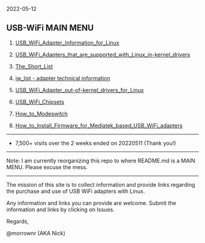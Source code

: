2022-05-12

## USB-WiFi MAIN MENU

1. [USB_WiFi_Adapter_Information_for_Linux](https://github.com/morrownr/USB-WiFi/blob/main/home/USB_WiFi_Adapter_Information_for_Linux.md)

2. [USB_WiFi_Adapters_that_are_supported_with_Linux_in-kernel_drivers](https://github.com/morrownr/USB-WiFi/blob/main/home/USB_WiFi_Adapters_that_are_supported_with_Linux_in-kernel_drivers.md)

3. [The_Short_List](https://github.com/morrownr/USB-WiFi/blob/main/home/The_Short_List.md)

4. [iw_list - adapter technical information](https://github.com/morrownr/USB-WiFi/tree/main/home/iw_list)

5. [USB_WiFi_Adapter_out-of-kernel_drivers_for_Linux](https://github.com/morrownr/USB-WiFi/blob/main/home/USB_WiFi_Adapter_out-of-kernel_drivers_for_Linux.md)

6. [USB_WiFi_Chipsets](https://github.com/morrownr/USB-WiFi/blob/main/home/USB_WiFi_Chipsets.md)

7. [How_to_Modeswitch](https://github.com/morrownr/USB-WiFi/blob/main/home/How_to_Modeswitch.md)

8. [How_to_Install_Firmware_for_Mediatek_based_USB_WiFi_adapters](https://github.com/morrownr/USB-WiFi/blob/main/home/How_to_Install_Firmware_for_Mediatek_based_USB_WiFi_adapters.md)


-----

- 7,500+ visits over the 2 weeks ended on 20220511 (Thank you!)

-----

Note: I am currently reorganizing this repo to where README.md is a MAIN MENU. Please excuse the mess.

-----

The mission of this site is to collect information and provide links regarding the purchase and use of USB WiFi adapters with Linux.

Any information and links you can provide are welcome. Submit the information and links by clicking on Issues.

Regards,

@morrownr (AKA Nick)
